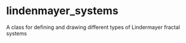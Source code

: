 # lindenmayer_systems
A class for defining and drawing different types of Lindermayer fractal systems
